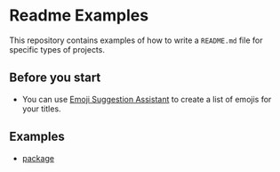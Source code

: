 # Readme Examples

This repository contains examples of how to write a `README.md` file for specific types of projects.

## Before you start

- You can use [Emoji Suggestion Assistant](https://chatgpt.com/g/g-u4xQCrnWD-emoji-suggestion-assistant) to create a list of emojis for your titles.

## Examples

- [package](./package.md)
